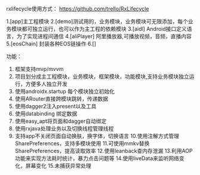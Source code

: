 rxlifecycle使用方式：
https://github.com/trello/RxLifecycle

1.[app]主工程模块
2.[demo]测试用的，业务模块，业务模块可无限添加，每个业务模块都可独立运行，也可以作为主工程的依赖模块
3.[aidl] Android接口定义语言，为了实现进程间通信
4.[aliPlayer] 阿里播放器,可播放视频，音频，直播内容
5.[eosChain] 封装各种EOS链操作
6.[]

功能：
1. 框架支持mvp/mvvm 
2. 项目划分成主工程模块，业务模块，框架模块，功能模块,支持业务模块独立运行，方便多人独立开发
3. 使用androidx.startup 每个模块独立初始化
4. 使用ARouter直接跨模块跳转，传递数据
5. 使用dagger2注入present以及工具
6. 使用databinding 绑定数据
7. 使用easy_apt将页面和dagger自动绑定
8. 使用rxjava处理业务以及切换线程管理线程
9. 支持app不关闭页面自动换肤，换字体，切换语言
10.使用注解方式管理SharePreferences，支持多模块使用
11.可使用mmkv替换SharePreferences，提高读取效率
12.使用leanback查内存泄漏
13.利用AOP功能来实现方法耗时统计，暴力点击问题等
14.使用liveData来监听网络变化，屏幕变化
15.未捕获异常处理


